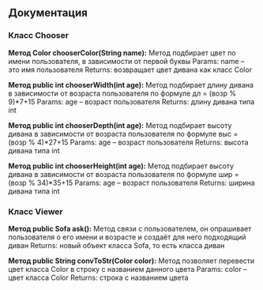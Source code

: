 ## **Документация**

### **Класс Chooser**

**Метод Color chooserColor(String name):**
Метод подбирает цвет по имени пользователя, в зависимости от первой буквы
Params:
name – это имя пользователя
Returns:
возвращает цвет дивана как класс Color

**Метод public int chooserWidth(int age):**
Метод подбирает длину дивана в зависимости от возраста пользователя по формуле дл = (возр % 9)*7+15
Params:
age – возраст пользователя
Returns:
длину дивана типа int

**Метод public int chooserDepth(int age):**
Метод подбирает высоту дивана в зависимости от возраста пользователя по формуле выс = (возр % 4)*27+15
Params:
age – возраст пользователя
Returns:
высота дивана типа int

**Метод public int chooserHeight(int age):**
Метод подбирает высоту дивана в зависимости от возраста пользователя по формуле шир = (возр % 34)*35+15
Params:
age – возраст пользователя
Returns:
ширина дивана типа int

### **Класс Viewer**

**Метод public Sofa ask():**
Метод связи с пользователем, он опрашивает пользователя о его имени и возрасте и создаёт для него подходящий диван
Returns:
новый объект класса Sofa, то есть класса диван

**Метод public String convToStr(Color color):**
Метод позволяет перевести цвет класса Color в строку с названием данного цвета
Params:
color – цвет класса Color
Returns:
строка с названием цвета